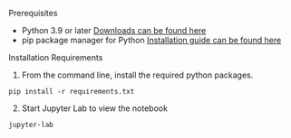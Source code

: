 Prerequisites
- Python 3.9 or later [Downloads can be found here](https://www.python.org/downloads/)
- pip package manager for Python [Installation guide can be found here](https://pypi.org/project/pip/)

Installation Requirements
1. From the command line, install the required python packages.

<code>pip install -r requirements.txt</code>

2. Start Jupyter Lab to view the notebook

<code>jupyter-lab</code>